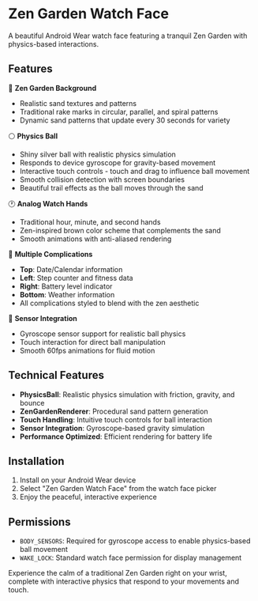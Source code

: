 # Zen Garden Watch Face

A beautiful Android Wear watch face featuring a tranquil Zen Garden with physics-based interactions.

## Features

🌊 **Zen Garden Background**
- Realistic sand textures and patterns
- Traditional rake marks in circular, parallel, and spiral patterns
- Dynamic sand patterns that update every 30 seconds for variety

⚪ **Physics Ball**
- Shiny silver ball with realistic physics simulation
- Responds to device gyroscope for gravity-based movement
- Interactive touch controls - touch and drag to influence ball movement
- Smooth collision detection with screen boundaries
- Beautiful trail effects as the ball moves through the sand

🕐 **Analog Watch Hands**
- Traditional hour, minute, and second hands
- Zen-inspired brown color scheme that complements the sand
- Smooth animations with anti-aliased rendering

💎 **Multiple Complications**
- **Top**: Date/Calendar information
- **Left**: Step counter and fitness data
- **Right**: Battery level indicator
- **Bottom**: Weather information
- All complications styled to blend with the zen aesthetic

🎯 **Sensor Integration**
- Gyroscope sensor support for realistic ball physics
- Touch interaction for direct ball manipulation
- Smooth 60fps animations for fluid motion

## Technical Features

- **PhysicsBall**: Realistic physics simulation with friction, gravity, and bounce
- **ZenGardenRenderer**: Procedural sand pattern generation
- **Touch Handling**: Intuitive touch controls for ball interaction
- **Sensor Integration**: Gyroscope-based gravity simulation
- **Performance Optimized**: Efficient rendering for battery life

## Installation

1. Install on your Android Wear device
2. Select "Zen Garden Watch Face" from the watch face picker
3. Enjoy the peaceful, interactive experience

## Permissions

- `BODY_SENSORS`: Required for gyroscope access to enable physics-based ball movement
- `WAKE_LOCK`: Standard watch face permission for display management

Experience the calm of a traditional Zen Garden right on your wrist, complete with interactive physics that respond to your movements and touch.